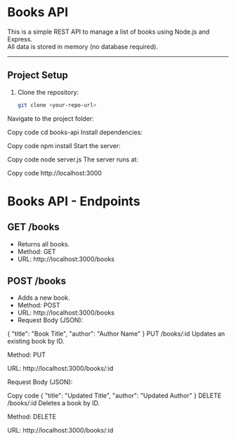 # Books API

This is a simple REST API to manage a list of books using Node.js and Express.  
All data is stored in memory (no database required).

---

## Project Setup

1. Clone the repository:  
   ```bash
   git clone <your-repo-url>
Navigate to the project folder:

Copy code
cd books-api
Install dependencies:

Copy code
npm install
Start the server:

Copy code
node server.js
The server runs at:

Copy code
http://localhost:3000

# Books API - Endpoints

## GET /books
- Returns all books.
- Method: GET
- URL: http://localhost:3000/books

## POST /books
- Adds a new book.
- Method: POST
- URL: http://localhost:3000/books
- Request Body (JSON):

{
  "title": "Book Title",
  "author": "Author Name"
}
PUT /books/:id
Updates an existing book by ID.

Method: PUT

URL: http://localhost:3000/books/:id

Request Body (JSON):

Copy code
{
  "title": "Updated Title",
  "author": "Updated Author"
}
DELETE /books/:id
Deletes a book by ID.

Method: DELETE

URL: http://localhost:3000/books/:id
